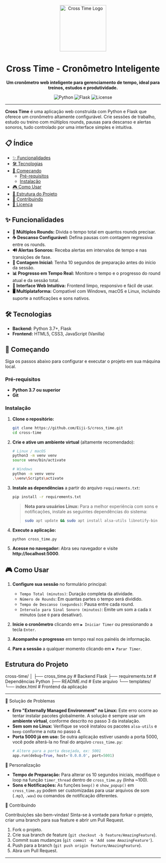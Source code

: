 <div align="center">

  <img src="https://raw.githubusercontent.com/Eiji-S/cross-time/main/assets/logo.png" alt="Cross Time Logo" width="150">

# Cross Time - Cronômetro Inteligente

**Um cronômetro web inteligente para gerenciamento de tempo, ideal para treinos, estudos e produtividade.**

  <p>
    <img alt="Python" src="https://img.shields.io/badge/Python-3.7%2B-blue?style=for-the-badge&logo=python">
    <img alt="Flask" src="https://img.shields.io/badge/Flask-2.3.3-black?style=for-the-badge&logo=flask">
    <img alt="License" src="https://img.shields.io/github/license/Eiji-S/cross-time?style=for-the-badge">
  </p>

</div>

---

**Cross Time** é uma aplicação web construída com Python e Flask que oferece um cronômetro altamente configurável. Crie sessões de trabalho, estudo ou treino com múltiplos rounds, pausas para descanso e alertas sonoros, tudo controlado por uma interface simples e intuitiva.

## 📋 Índice

- [✨ Funcionalidades](#-funcionalidades)
- [🛠️ Tecnologias](#-tecnologias)
- [🚀 Começando](#-começando)
  - [Pré-requisitos](#pré-requisitos)
  - [Instalação](#instalação)
- [🎮 Como Usar](#-como-usar)
- [🔧 Estrutura do Projeto](#-estrutura-do-projeto)
- [🤝 Contribuindo](#-contribuindo)
- [📄 Licença](#-licença)

## ✨ Funcionalidades

- **🔄 Múltiplos Rounds:** Divida o tempo total em quantos rounds precisar.
- **☕ Descanso Configurável:** Defina pausas com contagem regressiva entre os rounds.
- **🔊 Alertas Sonoros:** Receba alertas em intervalos de tempo e nas transições de fase.
- **🎯 Contagem Inicial:** Tenha 10 segundos de preparação antes do início da sessão.
- **📊 Progresso em Tempo Real:** Monitore o tempo e o progresso do round atual e da sessão total.
- **📱 Interface Web Intuitiva:** Frontend limpo, responsivo e fácil de usar.
- **🖥️ Multiplataforma:** Compatível com Windows, macOS e Linux, incluindo suporte a notificações e sons nativos.

## 🛠️ Tecnologias

- **Backend:** Python 3.7+, Flask
- **Frontend:** HTML5, CSS3, JavaScript (Vanilla)

## 🚀 Começando

Siga os passos abaixo para configurar e executar o projeto em sua máquina local.

### Pré-requisitos

- **Python 3.7 ou superior**
- **Git**

### Instalação

1.  **Clone o repositório:**

    ```bash
    git clone https://github.com/Eiji-S/cross_time.git
    cd cross-time
    ```

2.  **Crie e ative um ambiente virtual** (altamente recomendado):

    ```bash
    # Linux / macOS
    python3 -m venv venv
    source venv/bin/activate

    # Windows
    python -m venv venv
    .\venv\Scripts\activate
    ```

3.  **Instale as dependências** a partir do arquivo `requirements.txt`:

    ```bash
    pip install -r requirements.txt
    ```

    > **Nota para usuários Linux:** Para a melhor experiência com sons e notificações, instale as seguintes dependências do sistema:
    >
    > ```bash
    > sudo apt update && sudo apt install alsa-utils libnotify-bin
    > ```

4.  **Execute a aplicação:**

    ```bash
    python cross_time.py
    ```

5.  **Acesse no navegador:**
    Abra seu navegador e visite **http://localhost:5000**.

## 🎮 Como Usar

1.  **Configure sua sessão** no formulário principal:

    - `Tempo Total (minutos)`: Duração completa da atividade.
    - `Número de Rounds`: Em quantas partes o tempo será dividido.
    - `Tempo de Descanso (segundos)`: Pausa entre cada round.
    - `Intervalo para Sinal Sonoro (minutos)`: Emite um som a cada `X` minutos (use `0` para desativar).

2.  **Inicie o cronômetro** clicando em `▶ Iniciar Timer` ou pressionando a tecla `Enter`.

3.  **Acompanhe o progresso** em tempo real nos painéis de informação.

4.  **Pare a sessão** a qualquer momento clicando em `⏹ Parar Timer`.

## Estrutura do Projeto

cross-time/
│
├── cross_time.py # Backend Flask
├── requirements.txt # Dependências Python
├── README.md # Este arquivo
└── templates/
└── index.html # Frontend da aplicação

---

🐛 Solução de Problemas

*   **Erro "Externally Managed Environment" no Linux:** Este erro ocorre ao tentar instalar pacotes globalmente. A solução é sempre usar um **ambiente virtual**, conforme descrito no passo 3 da instalação.
*   **Sem som no Linux:** Verifique se você instalou os pacotes `alsa-utils` e `beep` conforme a nota no passo 4.
*   **Porta 5000 já em uso:** Se outra aplicação estiver usando a porta 5000, você pode alterá-la no final do arquivo `cross_time.py`:
    ```python
    # Altere para a porta desejada, ex: 5001
    app.run(debug=True, host='0.0.0.0', port=5001)
    ```

📝 Personalização

*   **Tempo de Preparação:** Para alterar os 10 segundos iniciais, modifique o loop na função `timer_thread` dentro de `cross_time.py` (linha ~100).
*   **Sons e Notificações:** As funções `beep()` e `show_popup()` em `cross_time.py` podem ser customizadas para usar arquivos de som (`.mp3`, `.wav`) ou comandos de notificação diferentes.

🤝 Contribuindo

Contribuições são bem-vindas! Sinta-se à vontade para forkar o projeto, criar uma branch para sua feature e abrir um Pull Request.

1.  Fork o projeto.
2.  Crie sua branch de feature (`git checkout -b feature/AmazingFeature`).
3.  Commit suas mudanças (`git commit -m 'Add some AmazingFeature'`).
4.  Push para a branch (`git push origin feature/AmazingFeature`).
5.  Abra um Pull Request.
---
